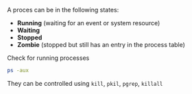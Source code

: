 A proces can be in the following states:
- **Running** (waiting for an event or system resource)
- **Waiting**
- **Stopped**
- **Zombie** (stopped but still has an entry in the process table)

Check for running processes
```bash
ps -aux
```

They can be controlled using `kill`, `pkil`, `pgrep`, `killall`